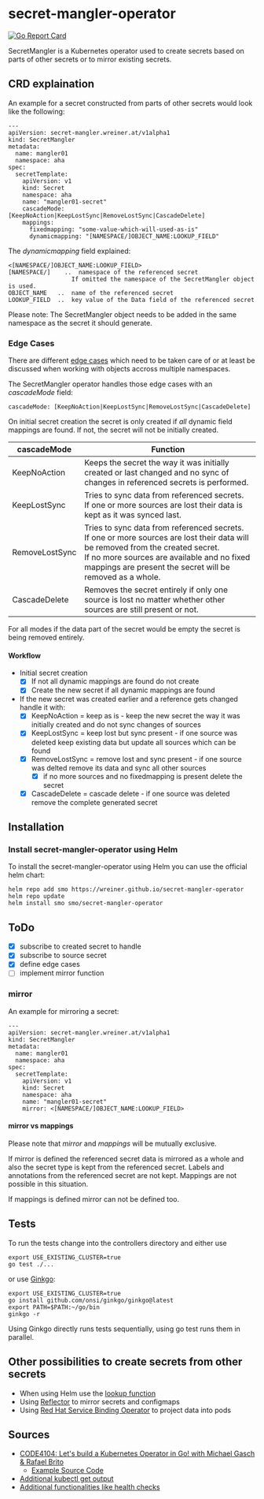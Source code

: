 # secret-mangler-operator

[![Go Report Card](https://goreportcard.com/badge/github.com/wreiner/secret-mangler-operator)](https://goreportcard.com/report/github.com/wreiner/secret-mangler-operator)

SecretMangler is a Kubernetes operator used to create secrets based on parts of other secrets or to mirror existing secrets.

## CRD explaination

An example for a secret constructed from parts of other secrets would look like the following:

```
---
apiVersion: secret-mangler.wreiner.at/v1alpha1
kind: SecretMangler
metadata:
  name: mangler01
  namespace: aha
spec:
  secretTemplate:
    apiVersion: v1
    kind: Secret
    namespace: aha
    name: "mangler01-secret"
    cascadeMode: [KeepNoAction|KeepLostSync|RemoveLostSync|CascadeDelete]
    mappings:
      fixedmapping: "some-value-which-will-used-as-is"
      dynamicmapping: "[NAMESPACE/]OBJECT_NAME:LOOKUP_FIELD"
```

The _dynamicmapping_ field explained:

```
<[NAMESPACE/]OBJECT_NAME:LOOKUP_FIELD>
[NAMESPACE/] 	..  namespace of the referenced secret
                  If omitted the namespace of the SecretMangler object is used.
OBJECT_NAME   ..  name of the referenced secret
LOOKUP_FIELD  ..  key value of the Data field of the referenced secret
```

Please note: The SecretMangler object needs to be added in the same namespace as the secret it should generate.

### Edge Cases

There are different [edge cases](https://github.com/kubernetes/community/blob/master/contributors/devel/sig-architecture/api-conventions.md#object-references) which need to be taken care of or at least be discussed when working with objects accross multiple namespaces.

The SecretMangler operator handles those edge cases with an _cascadeMode_ field:

```
cascadeMode: [KeepNoAction|KeepLostSync|RemoveLostSync|CascadeDelete]
```

On initial secret creation the secret is only created if _all_ dynamic field mappings are found. If not, the secret will not be initially created.

| cascadeMode    | Function                                                                                                                                                                                                                                        |
|----------------|-------------------------------------------------------------------------------------------------------------------------------------------------------------------------------------------------------------------------------------------------|
| KeepNoAction   | Keeps the secret the way it was initially created or last changed and no sync of changes in referenced secrets is performed.                                                                                                                                    |
| KeepLostSync   | Tries to sync data from referenced secrets.<br>If one or more sources are lost their data is kept as it was synced last.                                                                                                                        |
| RemoveLostSync | Tries to sync data from referenced secrets.<br>If one or more sources are lost their data will be removed from the created secret.<br>If no more sources are available and no fixed mappings are present the secret will be removed as a whole. |
| CascadeDelete  | Removes the secret entirely if only one source is lost no matter whether other sources are still present or not.                                                                                                                                |

For all modes if the data part of the secret would be empty the secret is being removed entirely.


#### Workflow

* Initial secret creation
  * [X] If not all dynamic mappings are found do not create
  * [X] Create the new secret if all dynamic mappings are found
* If the new secret was created earlier and a reference gets changed handle it with:
  * [X] KeepNoAction = keep as is - keep the new secret the way it was initially created and do not sync changes of sources
  * [X] KeepLostSync = keep lost but sync present - if one source was deleted keep existing data but update all sources which can be found
  * [X] RemoveLostSync = remove lost and sync present - if one source was delted remove its data and sync all other sources
    * [X] if no more sources and no fixedmapping is present delete the secret
  * [X] CascadeDelete = cascade delete - if one source was deleted remove the complete generated secret

## Installation

### Install secret-mangler-operator using Helm

To install the secret-mangler-operator using Helm you can use the official helm chart:

```
helm repo add smo https://wreiner.github.io/secret-mangler-operator
helm repo update
helm install smo smo/secret-mangler-operator
```
## ToDo

* [X] subscribe to created secret to handle
* [X] subscribe to source secret
* [X] define edge cases
* [ ] implement mirror function

### mirror

An example for mirroring a secret:

```
---
apiVersion: secret-mangler.wreiner.at/v1alpha1
kind: SecretMangler
metadata:
  name: mangler01
  namespace: aha
spec:
  secretTemplate:
    apiVersion: v1
    kind: Secret
    namespace: aha
    name: "mangler01-secret"
    mirror: <[NAMESPACE/]OBJECT_NAME:LOOKUP_FIELD>
```
#### mirror vs mappings

Please note that _mirror_ and _mappings_ will be mutually exclusive.

If mirror is defined the referenced secret data is mirrored as a whole and also the secret type is kept from the referenced secret. Labels and annotations from the referenced secret are not kept. Mappings are not possible in this situation.

If mappings is defined mirror can not be defined too.

## Tests

To run the tests change into the controllers directory and either use

```
export USE_EXISTING_CLUSTER=true
go test ./...
```

or use [Ginkgo](https://onsi.github.io/ginkgo/):

```
export USE_EXISTING_CLUSTER=true
go install github.com/onsi/ginkgo/ginkgo@latest
export PATH=$PATH:~/go/bin
ginkgo -r
```

Using Ginkgo directly runs tests sequentially, using go test runs them in parallel.

## Other possibilities to create secrets from other secrets

* When using Helm use the [lookup function](https://itnext.io/manage-auto-generated-secrets-in-your-helm-charts-5aee48ba6918)
* Using [Reflector](https://github.com/emberstack/kubernetes-reflector) to mirror secrets and configmaps
* Using [Red Hat Service Binding Operator](https://github.com/redhat-developer/service-binding-operator) to project data into pods

## Sources

* [CODE4104: Let's build a Kubernetes Operator in Go! with Michael Gasch & Rafael Brito](https://www.youtube.com/watch?v=8Ex7ybi273g)
  * [Example Source Code](https://github.com/embano1/codeconnect-vm-operator)
* [Additional kubectl get output](https://www.brendanp.com/pretty-printing-with-kubebuilder/)
* [Additional functionalities like health checks](https://medium.com/swlh/advanced-kubernetes-operators-development-988edad5f58a)

